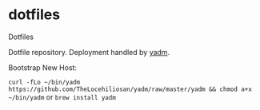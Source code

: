 # dotfiles
Dotfiles

Dotfile repository. Deployment handled by [yadm](https://github.com/TheLocehiliosan/yadm).

Bootstrap New Host:

`curl -fLo ~/bin/yadm https://github.com/TheLocehiliosan/yadm/raw/master/yadm && chmod a+x ~/bin/yadm`
or
`brew install yadm`
